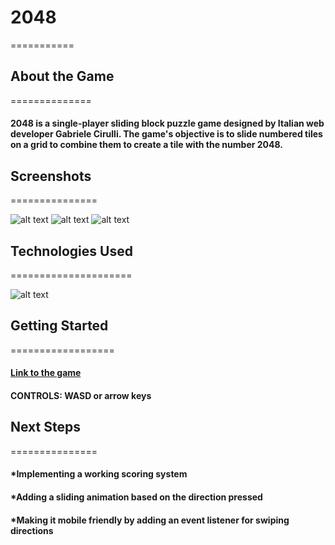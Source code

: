 #  2048
===========

## About the Game
==============

#### 2048 is a single-player sliding block puzzle game designed by Italian web developer Gabriele Cirulli. The game's objective is to slide numbered tiles on a grid to combine them to create a tile with the number 2048.

## Screenshots
===============

![alt text](https://i.imgur.com/nVMTwqQ.png " ")
![alt text](https://i.imgur.com/AH4wovw.png " ")
![alt text](https://i.imgur.com/pXkADyh.png " ")

## Technologies Used
=====================

![alt text](https://i.imgur.com/F8UEVpHg.png " ")

## Getting Started
==================

#### [Link to the game](https://pages.git.generalassemb.ly/RChan/project-1/)

#### CONTROLS: WASD or arrow keys

## Next Steps
===============

#### *Implementing a working scoring system
#### *Adding a sliding animation based on the direction pressed
#### *Making it mobile friendly by adding an event listener for swiping directions



